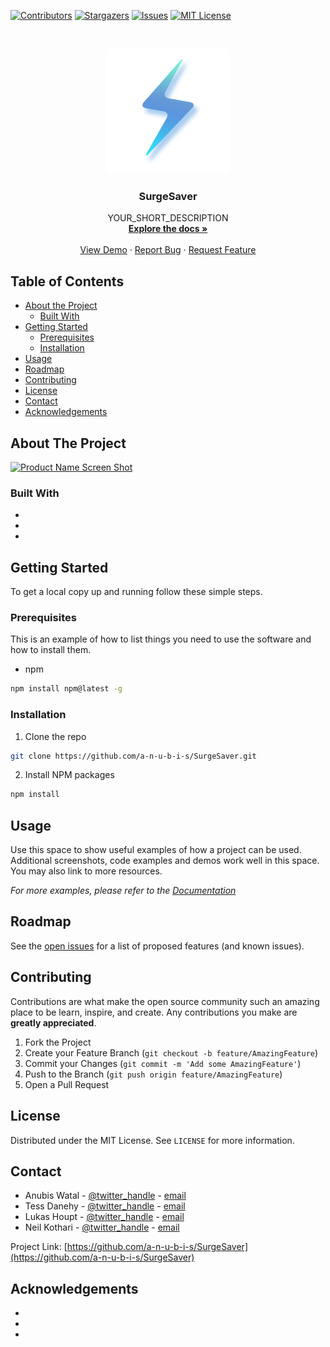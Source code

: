 [![Contributors][contributors-shield]][contributors-url]
[![Stargazers][stars-shield]][stars-url]
[![Issues][issues-shield]][issues-url]
[![MIT License][license-shield]][license-url]

<!-- PROJECT LOGO -->
<br />
<p align="center">
  <a href="https://github.com/a-n-u-b-i-s/SurgeSaver">
    <img src="images/logo.png" alt="Logo" width="200" height="200">
  </a>

  <h3 align="center">SurgeSaver</h3>

  <p align="center">
    YOUR_SHORT_DESCRIPTION
    <br />
    <a href="https://github.com/a-n-u-b-i-s/SurgeSaver"><strong>Explore the docs »</strong></a>
    <br />
    <br />
    <a href="https://surgesaver.com">View Demo</a>
    ·
    <a href="https://github.com/a-n-u-b-i-s/SurgeSaver/issues">Report Bug</a>
    ·
    <a href="https://github.com/a-n-u-b-i-s/SurgeSaver/issues">Request Feature</a>
  </p>
</p>

<!-- TABLE OF CONTENTS -->

## Table of Contents

- [About the Project](#about-the-project)
  - [Built With](#built-with)
- [Getting Started](#getting-started)
  - [Prerequisites](#prerequisites)
  - [Installation](#installation)
- [Usage](#usage)
- [Roadmap](#roadmap)
- [Contributing](#contributing)
- [License](#license)
- [Contact](#contact)
- [Acknowledgements](#acknowledgements)

<!-- ABOUT THE PROJECT -->

## About The Project

[![Product Name Screen Shot][product-screenshot]](https://example.com)

### Built With

- []()
- []()
- []()

<!-- GETTING STARTED -->

## Getting Started

To get a local copy up and running follow these simple steps.

### Prerequisites

This is an example of how to list things you need to use the software and how to install them.

- npm

```sh
npm install npm@latest -g
```

### Installation

1. Clone the repo

```sh
git clone https://github.com/a-n-u-b-i-s/SurgeSaver.git
```

2. Install NPM packages

```sh
npm install
```

<!-- USAGE EXAMPLES -->

## Usage

Use this space to show useful examples of how a project can be used. Additional screenshots, code examples and demos work well in this space. You may also link to more resources.

_For more examples, please refer to the [Documentation](https://example.com)_

<!-- ROADMAP -->

## Roadmap

See the [open issues](https://github.com/a-n-u-b-i-s/SurgeSaver/issues) for a list of proposed features (and known issues).

<!-- CONTRIBUTING -->

## Contributing

Contributions are what make the open source community such an amazing place to be learn, inspire, and create. Any contributions you make are **greatly appreciated**.

1. Fork the Project
2. Create your Feature Branch (`git checkout -b feature/AmazingFeature`)
3. Commit your Changes (`git commit -m 'Add some AmazingFeature'`)
4. Push to the Branch (`git push origin feature/AmazingFeature`)
5. Open a Pull Request

<!-- LICENSE -->

## License

Distributed under the MIT License. See `LICENSE` for more information.

<!-- CONTACT -->

## Contact

- Anubis Watal - [@twitter_handle](https://twitter.com/twitter_handle) - [email](mailto:)
- Tess Danehy - [@twitter_handle](https://twitter.com/twitter_handle) - [email](mailto:)
- Lukas Houpt - [@twitter_handle](https://twitter.com/twitter_handle) - [email](mailto:)
- Neil Kothari - [@twitter_handle](https://twitter.com/twitter_handle) - [email](mailto:)

Project Link: [https://github.com/a-n-u-b-i-s/SurgeSaver](https://github.com/a-n-u-b-i-s/SurgeSaver)

<!-- ACKNOWLEDGEMENTS -->

## Acknowledgements

- []()
- []()
- []()

<!-- MARKDOWN LINKS & IMAGES -->
<!-- https://www.markdownguide.org/basic-syntax/#reference-style-links -->

[contributors-shield]: https://img.shields.io/github/contributors/a-n-u-b-i-s/SurgeSaver.svg?style=flat-square
[contributors-url]: https://github.com/a-n-u-b-i-s/SurgeSaver/graphs/contributors
[forks-shield]: https://img.shields.io/github/forks/a-n-u-b-i-s/SurgeSaver.svg?style=flat-square
[forks-url]: https://github.com/a-n-u-b-i-s/SurgeSaver/network/members
[stars-shield]: https://img.shields.io/github/stars/a-n-u-b-i-s/SurgeSaver.svg?style=flat-square
[stars-url]: https://github.com/a-n-u-b-i-s/SurgeSaver/stargazers
[issues-shield]: https://img.shields.io/github/issues/a-n-u-b-i-s/SurgeSaver.svg?style=flat-square
[issues-url]: https://github.com/a-n-u-b-i-s/SurgeSaver/issues
[license-shield]: https://img.shields.io/github/license/a-n-u-b-i-s/SurgeSaver.svg?style=flat-square
[license-url]: https://github.com/a-n-u-b-i-s/SurgeSaver/blob/master/LICENSE.txt
[product-screenshot]: images/screenshot.png

